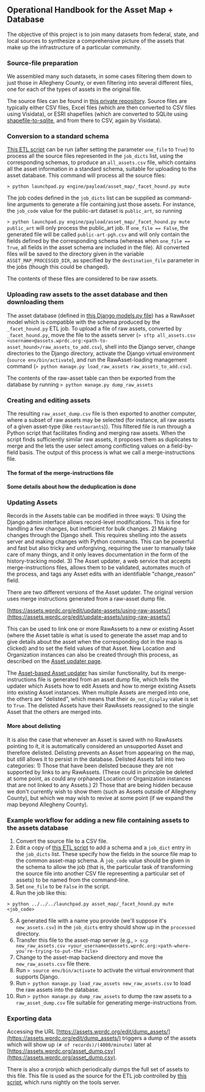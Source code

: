 ## Operational Handbook for the Asset Map + Database

The objective of this project is to join many datasets from federal, state, and local sources to synthesize a comprehensive picture of the assets that make up the infrastructure of a particular community.

### Source-file preparation
We assembled many such datasets, in some cases filtering them down to just those in Allegheny County, or even filtering into several different files, one for each of the types of assets in the original file.

The source files can be found in [this private repository](https://github.com/WPRDC/liquid-assets). Source files are typically either CSV files, Excel files (which are then converted to CSV files using Visidata), or ESRI shapefiles (which are converted to SQLite using [shapefile-to-sqlite](https://pypi.org/project/shapefile-to-sqlite/), and from there to CSV, again by Visidata).

### Conversion to a standard schema
[This ETL script](https://github.com/WPRDC/rocket-etl/blob/master/engine/payload/asset_map/_facet_hound.py) can be run (after setting the parameter `one_file` to `True`) to process all the source files represented in the `job_dicts` list, using the corresponding schemas, to produce an `all_assets.csv` file, which contains all the asset information in a standard schema, suitable for uploading to the asset database. This command will process all the source files:

```> python launchpad.py engine/payload/asset_map/_facet_hound.py mute``` 

The job codes defined in the `job_dicts` list can be supplied as command-line arguments to generate a file containing just those assets. For instance, the `job_code` value for the public-art dataset is `public_art`, so running

```> python launchpad.py engine/payload/asset_map/_facet_hound.py mute public_art```
will only process the public_art job. If `one_file == False`, the generated file will be called `public-art-pgh.csv` and will only contain the fields defined by the corresponding schema (whereas when `one_file == True`, all fields in the asset schema are included in the file). All converted files will be saved to the directory given in the variable `ASSET_MAP_PROCESSED_DIR`, as specified by the `destination_file` parameter in the jobs (though this could be changed).

The contents of these files are considered to be raw assets.

### Uploading raw assets to the asset database and then downloading them

The asset database (defined in [this Django models.py file](https://github.com/WPRDC/asset-hound/blob/master/assets/models.py)) has a RawAsset model which is compatible with the schema produced by the `_facet_hound.py` ETL job. To upload a file of raw assets, converted by `_facet_hound.py`, move the file to the assets server (`> sftp all_assets.csv <username>@assets.wprdc.org:<path-to-asset_hound>/raw_assets_to_add.csv`), shell into the Django server, change directories to the Django directory, activate the Django virtual environment (`source env/bin/activate`), and run the RawAsset-loading management command (`> python manage.py load_raw_assets raw_assets_to_add.csv`).

The contents of the raw-asset table can then be exported from the database by running
```> python manage.py dump_raw_assets```

### Creating and editing assets
The resulting `raw_asset_dump.csv` file is then exported to another computer, where a subset of raw assets may be selected (for instance, all raw assets of a given asset-type (like `restaurants`)). This filtered file is run through a Python script that facilitates finding and merging raw assets. When the script finds sufficiently similar raw assets, it proposes them as duplicates to merge and the lets the user select among conflicting values on a field-by-field basis. The output of this process is what we call a merge-instructions file.

#### The format of the merge-instructions file

#### Some details about how the deduplication is done

### Updating Assets
Records in the Assets table can be modified in three ways: 1) Using the Django admin interface allows record-level modifications. This is fine for handling a few changes, but inefficient for bulk changes. 2) Making changes through the Django shell. This requires shelling into the assets server and making changes with Python commands. This can be powerful and fast but also tricky and unforgiving, requiring the user to manually take care of many things, and it only leaves documentation in the form of the history-tracking model. 3) The Asset updater, a web service that accepts merge-instructions files, allows them to be validated, automates much of the process, and tags any Asset edits with an identifiable "change_reason" field.

There are two different versions of the Asset updater. The original version uses merge instructions generated from a raw-asset dump file. 

[https://assets.wprdc.org/edit/update-assets/using-raw-assets/](https://assets.wprdc.org/edit/update-assets/using-raw-assets/)

This can be used to link one or more RawAssets to a new or existing Asset (where the Asset table is what is used to generate the asset map and to give details about the asset when the corresponding dot in the map is clicked) and to set the field values of that Asset. New Location and Organization instances can also be created through this process, as described on the [Asset updater page](https://assets.wprdc.org/edit/update-assets/using-raw-assets/).

The [Asset-based Asset updater](https://assets.wprdc.org/edit/update-assets/using-assets/) has similar functionality, but its merge-instructions file is generated from an asset dump file, which tells the updater which Assets how to edit Assets and how to merge existing Assets into existing Asset instances. When multiple Assets are merged into one, the others are "delisted", which means that their `do_not_display` value is set to `True`. The delisted Assets have their RawAssets reassigned to the single Asset that the others are merged into.

#### More about delisting
It is also the case that whenever an Asset is saved with no RawAssets pointing to it, it is automatically considered an unsupported Asset and therefore delisted. Delisting prevents an Asset from appearing on the map, but still allows it to persist in the database. Delisted Assets fall into two categories: 1) Those that have been delisted because they are not supported by links to any RawAssets. (These could in principle be deleted at some point, as could any orphaned Location or Organization instances that are not linked to any Assets.) 2) Those that are being hidden because we don't currently wish to show them (such as Assets outside of Allegheny County), but which we may wish to revive at some point (if we expand the map beyond Allegheny County). 

### Example workflow for adding a new file containing assets to the assets database
1) Convert the source file to a CSV file.
2) Edit a copy of [this ETL script](https://github.com/WPRDC/rocket-etl/blob/master/engine/payload/asset_map/_facet_hound.py) to add a schema and a `job_dict` entry in the `job_dicts` list. These specify how the fields in the source file map to the common asset-map schema. A `job_code` value should be given in the schema to allow the job (that is, the particular task of transforming the source file into another CSV file representing a particular set of assets) to be named from the command-line.
3) Set `one_file` to be `False` in the script.
4) Run the job like this:

```> python ../../../launchpad.py asset_map/_facet_hound.py mute <job_code>```

5) A generated file with a name you provide (we'll suppose it's `new_assets.csv`) in the `job_dicts` entry should show up in the `processed` directory.
6) Transfer this file to the asset-map server (e.g., `> scp new_raw_assets.csv <your_username>@assets.wprdc.org:<path-where-you're-trying-to-put-the-file>`
7) Change to the asset-map backend directory and move the `new_raw_assets.csv` file there.
8) Run `> source env/bin/activate` to activate the virtual environment that supports Django.
9) Run `> python manage.py load_raw_assets new_raw_assets.csv` to load the raw assets into the database.
10) Run `> python manage.py dump_raw_assets` to dump the raw assets to a `raw_asset_dump.csv` file suitable for generating merge-instructions from.

### Exporting data
Accessing the URL [https://assets.wprdc.org/edit/dump_assets/](https://assets.wprdc.org/edit/dump_assets/) triggers a dump of the assets which will show up `(# of records)/(4000/minute)` later at
[https://assets.wprdc.org/asset_dump.csv](https://assets.wprdc.org/asset_dump.csv).

There is also a cronjob which periodically dumps the full set of assets to this file. This file is used as the source for the ETL job controlled by [this script](https://github.com/WPRDC/rocket-etl/blob/master/engine/payload/wprdc/assets_to_ckan.py), which runs nightly on the tools server.
